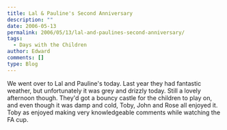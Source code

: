 ```yaml
---
title: Lal & Pauline's Second Anniversary
description: ""
date: 2006-05-13
permalink: 2006/05/13/lal-and-paulines-second-anniversary/
tags:
  - Days with the Children
author: Edward
comments: []
type: Blog
---
```


We went over to Lal and Pauline\'s today. Last year they had fantastic
weather, but unfortunately it was grey and drizzly today. Still a lovely
afternoon though. They\'d got a bouncy castle for the children to play
on, and even though it was damp and cold, Toby, John and Rose all
enjoyed it. Toby as enjoyed making very knowledgeable comments while
watching the FA cup.

